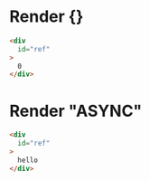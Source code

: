 # Render {}
```html
<div
  id="ref"
>
  0
</div>
```


# Render "ASYNC"
```html
<div
  id="ref"
>
  hello
</div>
```